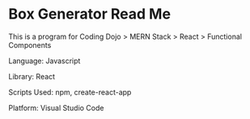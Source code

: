 # Box Generator Read Me

This is a program for Coding Dojo > MERN Stack > React > Functional Components

Language: Javascript

Library: React

Scripts Used: npm, create-react-app

Platform: Visual Studio Code